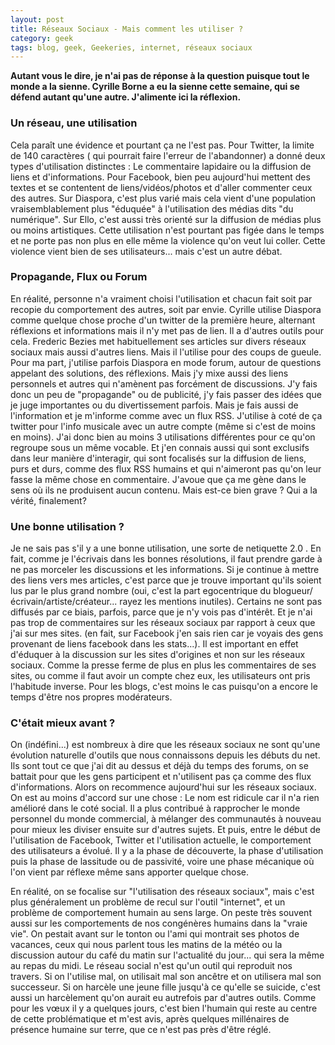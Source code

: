 ```yaml
---
layout: post
title: Réseaux Sociaux - Mais comment les utiliser ?
category: geek
tags: blog, geek, Geekeries, internet, réseaux sociaux
---
```

**Autant vous le dire, je n'ai pas de réponse à la question puisque tout le monde a la sienne. Cyrille Borne a eu la sienne cette semaine, qui se défend autant qu'une autre. J'alimente ici la réflexion.**

### Un réseau, une utilisation

Cela paraît une évidence et pourtant ça ne l'est pas. Pour Twitter, la limite de 140 caractères ( qui pourrait faire l'erreur de l'abandonner) a donné deux types d'utilisation distinctes : Le commentaire lapidaire ou la diffusion de liens et d'informations. Pour Facebook, bien peu aujourd'hui mettent des textes et se contentent de liens/vidéos/photos et d'aller commenter ceux des autres. Sur Diaspora, c'est plus varié mais cela vient d'une population vraisemblablement plus "éduquée" à l'utilisation des médias dits "du numérique". Sur Ello, c'est aussi très orienté sur la diffusion de médias plus ou moins artistiques. Cette utilisation n'est pourtant pas figée dans le temps et ne porte pas non plus en elle même la violence qu'on veut lui coller. Cette violence vient bien de ses utilisateurs... mais c'est un autre débat.

### Propagande, Flux ou Forum

En réalité, personne n'a vraiment choisi l'utilisation et chacun fait soit par recopie du comportement des autres, soit par envie. Cyrille utilise Diaspora comme quelque chose proche d'un twitter de la première heure, alternant réflexions et informations mais il n'y met pas de lien. Il a d'autres outils pour cela. Frederic Bezies met habituellement ses articles sur divers réseaux sociaux mais aussi d'autres liens. Mais il l'utilise pour des coups de gueule. Pour ma part, j'utilise parfois Diaspora en mode forum, autour de questions appelant des solutions, des réflexions. Mais j'y mixe aussi des liens personnels et autres qui n'amènent pas forcément de discussions. J'y fais donc un peu de "propagande" ou de publicité, j'y fais passer des idées que je juge importantes ou du divertissement parfois. Mais je fais aussi de l'information et je m'informe comme avec un flux RSS. J'utilise à coté de ça twitter pour l'info musicale avec un autre compte (même si c'est de moins en moins). J'ai donc bien au moins 3 utilisations différentes pour ce qu'on regroupe sous un même vocable. Et j'en connais aussi qui sont exclusifs dans leur manière d'interagir, qui sont focalisés sur la diffusion de liens, purs et durs, comme des flux RSS humains et qui n'aimeront pas qu'on leur fasse la même chose en commentaire. J'avoue que ça me gène dans le sens où ils ne produisent aucun contenu. Mais est-ce bien grave ? Qui a la vérité, finalement?

### Une bonne utilisation ?

Je ne sais pas s'il y a une bonne utilisation, une sorte de netiquette 2.0 . En fait, comme je l'écrivais dans les bonnes résolutions, il faut prendre garde à ne pas morceler les discussions et les informations. Si je continue à mettre des liens vers mes articles, c'est parce que je trouve important qu'ils soient lus par le plus grand nombre (oui, c'est la part egocentrique du blogueur/écrivain/artiste/créateur... rayez les mentions inutiles). Certains ne sont pas diffusés par ce biais, parfois, parce que je n'y vois pas d'intérêt. Et je n'ai pas trop de commentaires sur les réseaux sociaux par rapport à ceux que j'ai sur mes sites. (en fait, sur Facebook j'en sais rien car je voyais des gens provenant de liens facebook dans les stats...). Il est important en effet d'éduquer à la discussion sur les sites d'origines et non sur les réseaux sociaux. Comme la presse ferme de plus en plus les commentaires de ses sites, ou comme il faut avoir un compte chez eux, les utilisateurs ont pris l'habitude inverse. Pour les blogs, c'est moins le cas puisqu'on a encore le temps d'être nos propres modérateurs.

### C'était mieux avant ?

On (indéfini...) est nombreux à dire que les réseaux sociaux ne sont qu'une évolution naturelle d'outils que nous connaissons depuis les débuts du net. Ils sont tout ce que j'ai dit au dessus et déjà du temps des forums, on se battait pour que les gens participent et n'utilisent pas ça comme des flux d'informations. Alors on recommence aujourd'hui sur les réseaux sociaux. On est au moins d'accord sur une chose : Le nom est ridicule car il n'a rien amélioré dans le coté social. Il a plus contribué à rapprocher le monde personnel du monde commercial, à mélanger des communautés à nouveau pour mieux les diviser ensuite sur d'autres sujets. Et puis, entre le début de l'utilisation de Facebook, Twitter et l'utilisation actuelle, le comportement des utilisateurs a évolué. Il y a la phase de découverte, la phase d'utilisation puis la phase de lassitude ou de passivité, voire une phase mécanique où l'on vient par réflexe même sans apporter quelque chose.

En réalité, on se focalise sur "l'utilisation des réseaux sociaux", mais c'est plus généralement un problème de recul sur l'outil "internet", et un problème de comportement humain au sens large. On peste très souvent aussi sur les comportements de nos congénères humains dans la "vraie vie". On pestait avant sur le tonton ou l'ami qui montrait ses photos de vacances, ceux qui nous parlent tous les matins de la météo ou la discussion autour du café du matin sur l'actualité du jour... qui sera la même au repas du midi. Le réseau social n'est qu'un outil qui reproduit nos travers. Si on l'utilise mal, on utilisait mal son ancêtre et on utilisera mal son successeur. Si on harcèle une jeune fille jusqu'à ce qu'elle se suicide, c'est aussi un harcèlement qu'on aurait eu autrefois par d'autres outils. Comme pour les vœux il y a quelques jours, c'est bien l'humain qui reste au centre de cette problématique et m'est avis, après quelques millénaires de présence humaine sur terre, que ce n'est pas près d'être réglé.


